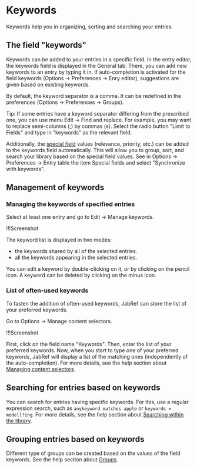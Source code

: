 # Keywords

Keywords help you in organizing, sorting and searching your entries.

## The field "keywords"

Keywords can be added to your entries in a specific field.
In the entry editor, the keywords field is displayed in the General tab.
There, you can add new keywords to an entry by typing it in.
If auto-completion is activated for the field keywords (Options -> Preferences -> Enry editor), suggestions are given based on existing keywords.

By default, the keyword separator is a comma.
It can be redefined in the preferences (Options -> Preferences -> Groups).

Tip: If some entries have a keyword separator differing from the prescribed one, you can use menu Edit -> Find and replace. For example, you may want to replace semi-columns (;) by commas (s). Select the radio button "Limit to Fields" and type in "keywords" as the relevant field.


Additionally, the [special field](spielfields.md) values (relevance, priority, etc.) can be added to the keywords field automatically.
This will allow you to group, sort, and search your library based on the special field values.
See in Options -> Preferences -> Entry table the item Special fields and select "Synchronize with keywords".

## Management of keywords

### Managing the keywords of specified entries

Select at least one entry and go to Edit -> Manage keywords.

!!!Screenshot

The keyword list is displayed in two modes:

- the keywords shared by all of the selected entries.
- all the keywords appearing in the selected entries.

You can edit a keyword by double-clicking on it, or by clicking on the pencil icon.
A keyword can be deleted by clicking on the minus icon.

### List of often-used keywords

To fasten the addition of often-used keywords, JabRef can store the list of your preferred keywords.

Go to Options -> Manage content selectors.

!!!Screenshot

First, click on the field name "Keywords".
Then, enter the list of your preferred keywords.
Now, when you start to type one of your preferred keywords, JabRef will display a list of the matching ones (independently of the auto-completion).
For more details, see the help section about [Managing content selectors](../advanced/contentselector.md).

## Searching for entries based on keywords

You can search for entries having specific keywords.
For this, use a regular expression search, such as `anykeyword matches apple` or `keywords = modell?ing`.
For more details, see the help section about [Searching within the library](search.md).


## Grouping entries based on keywords

Different type of groups can be created based on the values of the field keywords.
See the help section about [Groups](groups.md).
